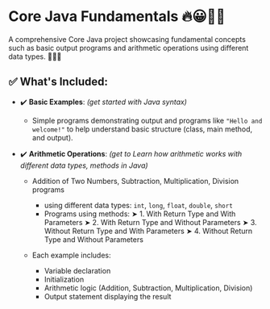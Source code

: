 # Core Java Fundamentals 🔥😀👨‍💻

A comprehensive Core Java project showcasing fundamental concepts such as basic output programs and arithmetic operations using different data types. 👨‍💻🎯

## ✅ What's Included:

- ✔️ **Basic Examples**: *(get started with Java syntax)*  
  - Simple programs demonstrating output and programs like `"Hello and welcome!"` to help understand basic structure (class, main method, and output).

- ✔️ **Arithmetic Operations**: *(get to Learn how arithmetic works with different data types, methods in Java)*  
  - Addition of Two Numbers, Subtraction, Multiplication, Division programs
      - using different data types: `int`, `long`, `float`, `double`, `short`
      - Programs using methods: ➤ 1.  With Return Type and With Parameters ➤ 2. With Return Type and Without Parameters ➤ 3. Without Return Type and With Parameters ➤ 4. Without Return Type and Without Parameters

  - Each example includes:
    - Variable declaration  
    - Initialization  
    - Arithmetic logic (Addition, Subtraction, Multiplication, Division)  
    - Output statement displaying the result
